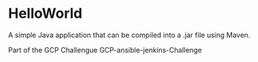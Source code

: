 HelloWorld
==========

A simple Java application that can be compiled into a .jar file using Maven.

Part of the GCP Challengue GCP-ansible-jenkins-Challenge
